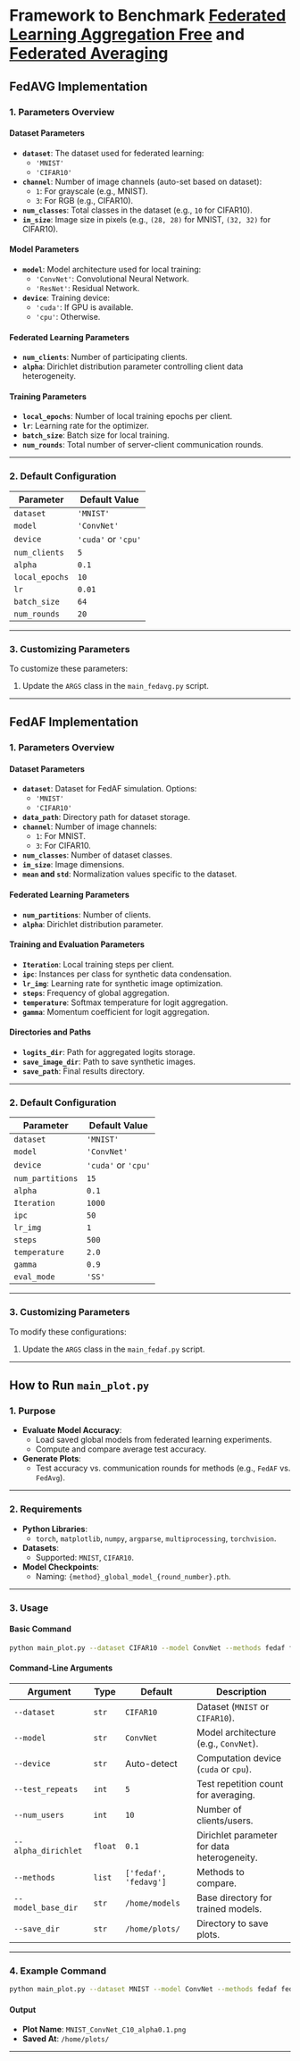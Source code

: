 # **Framework to Benchmark [Federated Learning Aggregation Free](https://doi.org/10.48550/arXiv.2404.18962) and [Federated Averaging](https://doi.org/10.48550/arXiv.1602.05629)**

## **FedAVG Implementation**

### **1. Parameters Overview**

#### **Dataset Parameters**
- **`dataset`**: The dataset used for federated learning:
  - `'MNIST'`
  - `'CIFAR10'`
- **`channel`**: Number of image channels (auto-set based on dataset):
  - `1`: For grayscale (e.g., MNIST).
  - `3`: For RGB (e.g., CIFAR10).
- **`num_classes`**: Total classes in the dataset (e.g., `10` for CIFAR10).
- **`im_size`**: Image size in pixels (e.g., `(28, 28)` for MNIST, `(32, 32)` for CIFAR10).

#### **Model Parameters**
- **`model`**: Model architecture used for local training:
  - `'ConvNet'`: Convolutional Neural Network.
  - `'ResNet'`: Residual Network.
- **`device`**: Training device:
  - `'cuda'`: If GPU is available.
  - `'cpu'`: Otherwise.

#### **Federated Learning Parameters**
- **`num_clients`**: Number of participating clients.
- **`alpha`**: Dirichlet distribution parameter controlling client data heterogeneity.

#### **Training Parameters**
- **`local_epochs`**: Number of local training epochs per client.
- **`lr`**: Learning rate for the optimizer.
- **`batch_size`**: Batch size for local training.
- **`num_rounds`**: Total number of server-client communication rounds.

---

### **2. Default Configuration**

| **Parameter**      | **Default Value**    |
|---------------------|----------------------|
| `dataset`          | `'MNIST'`           |
| `model`            | `'ConvNet'`         |
| `device`           | `'cuda'` or `'cpu'` |
| `num_clients`      | `5`                 |
| `alpha`            | `0.1`               |
| `local_epochs`     | `10`                |
| `lr`               | `0.01`              |
| `batch_size`       | `64`                |
| `num_rounds`       | `20`                |

---

### **3. Customizing Parameters**
To customize these parameters:
1. Update the `ARGS` class in the `main_fedavg.py` script.

---

## **FedAF Implementation**

### **1. Parameters Overview**

#### **Dataset Parameters**
- **`dataset`**: Dataset for FedAF simulation. Options:
  - `'MNIST'`
  - `'CIFAR10'`
- **`data_path`**: Directory path for dataset storage.
- **`channel`**: Number of image channels:
  - `1`: For MNIST.
  - `3`: For CIFAR10.
- **`num_classes`**: Number of dataset classes.
- **`im_size`**: Image dimensions.
- **`mean` and `std`**: Normalization values specific to the dataset.

#### **Federated Learning Parameters**
- **`num_partitions`**: Number of clients.
- **`alpha`**: Dirichlet distribution parameter.

#### **Training and Evaluation Parameters**
- **`Iteration`**: Local training steps per client.
- **`ipc`**: Instances per class for synthetic data condensation.
- **`lr_img`**: Learning rate for synthetic image optimization.
- **`steps`**: Frequency of global aggregation.
- **`temperature`**: Softmax temperature for logit aggregation.
- **`gamma`**: Momentum coefficient for logit aggregation.

#### **Directories and Paths**
- **`logits_dir`**: Path for aggregated logits storage.
- **`save_image_dir`**: Path to save synthetic images.
- **`save_path`**: Final results directory.

---

### **2. Default Configuration**

| **Parameter**      | **Default Value**    |
|---------------------|----------------------|
| `dataset`          | `'MNIST'`           |
| `model`            | `'ConvNet'`         |
| `device`           | `'cuda'` or `'cpu'` |
| `num_partitions`   | `15`                |
| `alpha`            | `0.1`               |
| `Iteration`        | `1000`              |
| `ipc`              | `50`                |
| `lr_img`           | `1`                 |
| `steps`            | `500`               |
| `temperature`      | `2.0`               |
| `gamma`            | `0.9`               |
| `eval_mode`        | `'SS'`              |

---

### **3. Customizing Parameters**
To modify these configurations:
1. Update the `ARGS` class in the `main_fedaf.py` script.

---

## **How to Run `main_plot.py`**

### **1. Purpose**
- **Evaluate Model Accuracy**:
  - Load saved global models from federated learning experiments.
  - Compute and compare average test accuracy.
- **Generate Plots**:
  - Test accuracy vs. communication rounds for methods (e.g., `FedAF` vs. `FedAvg`).

---

### **2. Requirements**
- **Python Libraries**:
  - `torch`, `matplotlib`, `numpy`, `argparse`, `multiprocessing`, `torchvision`.
- **Datasets**:
  - Supported: `MNIST`, `CIFAR10`.
- **Model Checkpoints**:
  - Naming: `{method}_global_model_{round_number}.pth`.

---

### **3. Usage**

#### **Basic Command**
```bash
python main_plot.py --dataset CIFAR10 --model ConvNet --methods fedaf fedavg
```

#### **Command-Line Arguments**

| **Argument**         | **Type**  | **Default**    | **Description**                                                      |
|-----------------------|-----------|----------------|----------------------------------------------------------------------|
| `--dataset`          | `str`     | `CIFAR10`      | Dataset (`MNIST` or `CIFAR10`).                                      |
| `--model`            | `str`     | `ConvNet`      | Model architecture (e.g., `ConvNet`).                                |
| `--device`           | `str`     | Auto-detect    | Computation device (`cuda` or `cpu`).                                |
| `--test_repeats`     | `int`     | `5`            | Test repetition count for averaging.                                 |
| `--num_users`        | `int`     | `10`           | Number of clients/users.                                             |
| `--alpha_dirichlet`  | `float`   | `0.1`          | Dirichlet parameter for data heterogeneity.                          |
| `--methods`          | `list`    | `['fedaf', 'fedavg']` | Methods to compare.                                              |
| `--model_base_dir`   | `str`     | `/home/models` | Base directory for trained models.                                   |
| `--save_dir`         | `str`     | `/home/plots/` | Directory to save plots.                                             |

---

### **4. Example Command**
```bash
python main_plot.py --dataset MNIST --model ConvNet --methods fedaf fedavg --num_users 10 --alpha_dirichlet 0.1
```

#### **Output**
- **Plot Name**: `MNIST_ConvNet_C10_alpha0.1.png`
- **Saved At**: `/home/plots/`

---
